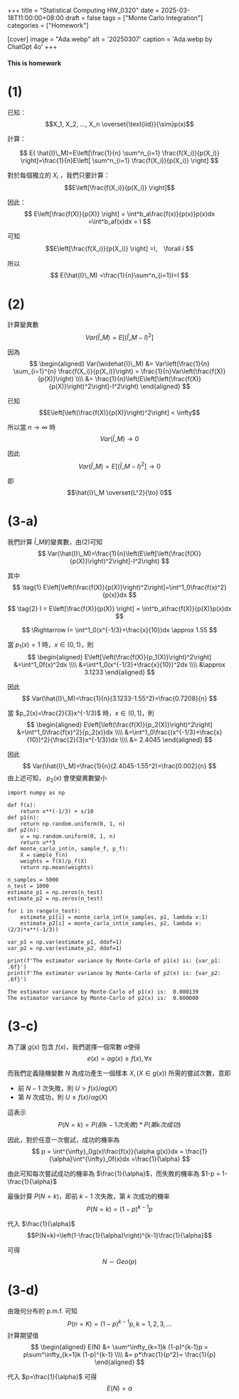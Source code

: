 +++
title = "Statistical Computing HW_0320"
date = 2025-03-18T11:00:00+08:00
draft =  false
tags = ["Monte Carlo Integration"]
categories = ["Homework"]

[cover]
    image =  "Ada.webp"
    alt = '20250307'
    caption = 'Ada.webp by ChatGpt 4o'
+++

#### This is homework

# (1)
已知：
$$X_1, X_2, ..., X_n \overset{\text{iid}}{\sim}p(x)$$

計算：

$$ E( \hat{I}\_M)=E\left[\frac{1}{n} \sum^n_{i=1} \frac{f(X_i)}{p(X_i)} \right]=\frac{1}{n}E\left[ \sum^n_{i=1} \frac{f(X_i)}{p(X_i)} \right] $$

對於每個獨立的 $X_i$ ，我們只要計算：
$$E\left[\frac{f(X_i)}{p(X_i)} \right]$$

因此：
$$
E\left[\frac{f(X)}{p(X)} \right] = \int^b_a\frac{f(x)}{p(x)}p(x)dx =\int^b_af(x)dx = I
$$

可知
$$E\left[\frac{f(X_i)}{p(X_i)} \right] =I,　\forall i
$$

所以
$$
E(\hat{I}\_M) =\frac{1}{n}\sum^n_{i=1}I=I
$$

# (2)

計算變異數
$$Var(\hat{I}\_M)=E\left[(\hat{I}\_M-I)^2\right]$$

因為
$$
\begin{aligned}
Var(\widehat{I}\_M)
&= Var\left(\frac{1}{n} \sum_{i=1}^{n} \frac{f(X_i)}{p(X_i)}\right) 
= \frac{1}{n}Var\left(\frac{f(X)}{p(X)}\right) \\\\
&= \frac{1}{n}\left(E\left[\left(\frac{f(X)}{p(X)}\right)^2\right]-I^2\right)
\end{aligned}
$$


已知
$$E\left[\left(\frac{f(X)}{p(X)}\right)^2\right] < \infty$$

所以當 $n \to \infty$ 時
$$Var(\hat{I}\_M) \to 0$$

因此
$$Var(\hat{I}\_M)=E\left[(\hat{I}\_M-I)^2\right]\to 0$$

即
$$\hat{I}\_M \overset{L^2}{\to} 0$$

# (3-a)

我們計算 $\hat{I}\_M$的變異數，由(2)可知
$$
Var(\hat{I}\_M)=\frac{1}{n}\left(E\left[\left(\frac{f(X)}{p(X)}\right)^2\right]-I^2\right)
$$

其中
$$
\tag{1} E\left[\left(\frac{f(X)}{p(X)}\right)^2\right]=\int^1_0\frac{f(x)^2}{p(x)}dx
$$

$$
\tag{2}
I = E\left[\frac{f(X)}{p(X)} \right]
= \int^b_a\frac{f(X)}{p(X)}p(x)dx
$$

$$
\Rightarrow I= \int^1_0(x^{-1/3}+\frac{x}{10})dx
\approx 1.55
$$

當 $p_1(x)=1$ 時，$x \in (0, 1)$，則
$$
\begin{aligned}
E\left[\left(\frac{f(X)}{p_1(X)}\right)^2\right]
&=\int^1_0f(x)^2dx \\\\
&=\int^1_0(x^{-1/3}+\frac{x}{10})^2dx \\\\
&\approx 3.1233
\end{aligned} 
$$

因此
$$
Var(\hat{I}\_M)=\frac{1}{n}(3.1233-1.55^2)=\frac{0.7208}{n}
$$

當 $p_2(x)=\frac{2}{3}x^{-1/3}$ 時，$x \in (0, 1]$，則
$$
\begin{aligned}
E\left[\left(\frac{f(X)}{p_2(X)}\right)^2\right]
&=\int^1_0\frac{f(x)^2}{p_2(x)}dx \\\\
&=\int^1_0\frac{(x^{-1/3}+\frac{x}{10})^2}{\frac{2}{3}x^{-1/3}}dx \\\\
&= 2.4045
\end{aligned} 
$$

因此
$$
Var(\hat{I}\_M)=\frac{1}{n}(2.4045-1.55^2)=\frac{0.002}{n}
$$
由上述可知， $p_2(x)$ 會使變異數變小

```
import numpy as np

def f(x):
    return x**(-1/3) + x/10
def p1(n):
    return np.random.uniform(0, 1, n)
def p2(n):
    u = np.random.uniform(0, 1, n)
    return u**3
def monte_carlo_int(n, sample_f, p_f):
    X = sample_f(n)
    weights = f(X)/p_f(X)
    return np.mean(weights)

n_samples = 5000
n_test = 1000
estimate_p1 = np.zeros(n_test)
estimate_p2 = np.zeros(n_test)

for i in range(n_test):
    estimate_p1[i] = monte_carlo_int(n_samples, p1, lambda x:1)
    estimate_p2[i] = monte_carlo_int(n_samples, p2, lambda x: (2/3)*x**(-1/3))

var_p1 = np.var(estimate_p1, ddof=1)
var_p2 = np.var(estimate_p2, ddof=1)

print(f'The estimator variance by Monte-Carlo of p1(x) is: {var_p1: .6f}')
print(f'The estimator variance by Monte-Carlo of p2(x) is: {var_p2: .6f}')
```
```
The estimator variance by Monte-Carlo of p1(x) is:  0.000139
The estimator variance by Monte-Carlo of p2(x) is:  0.000000
```

# (3-c)
為了讓 $g(x)$ 包含 $f(x)$，我們選擇一個常數 $\alpha$使得
$$e(x)=\alpha g(x) \ge f(x),　\forall x$$

而我們定義隨機變數 $N$ 為成功產生一個樣本 $X,　(X\in g(x))$ 所需的嘗試次數，意即
- 前 $N-1$ 次失敗，則 $U > f(x)/\alpha g(X)$
- 第 $N$ 次成功，則 $U \le f(x)/\alpha g(X)$

這表示
$$ P(N=k)=P(前k-1次失敗) *P(第k次成功)$$

因此，對於任意一次嘗試，成功的機率為
$$
p = \int^{\infty}_0g(x)\frac{f(x)}{\alpha g(x)}dx
= \frac{1}{\alpha}\int^{\infty}_0f(x)dx 
=\frac{1}{\alpha}
$$

由此可知每次嘗試成功的機率為 $\frac{1}{\alpha}$，而失敗的機率為 $1-p = 1-\frac{1}{\alpha}$

最後計算 $P(N=k)$，即前 $k-1$ 次失敗，第 $k$ 次成功的機率
$$P(N=k)=(1-p)^{k-1}p$$

代入 $\frac{1}{\alpha}$
$$P(N=k)=\left(1-\frac{1}{\alpha}\right)^{k-1}\frac{1}{\alpha}$$

可得
$$ N \sim Geo(p)$$

# (3-d)
由幾何分布的 p.m.f. 可知
$$P(n=K) = (1-p)^{k-1}p,　k=1, 2, 3,...$$
計算期望值
$$
\begin{aligned}
E(N) &= \sum^\infty_{k=1}k (1-p)^{k-1}p
= p\sum^\infty_{k=1}k (1-p)^{k-1} \\\\
&= p*\frac{1}{p^2}= \frac{1}{p}
\end{aligned}
$$

代入 $p=\frac{1}{\alpha}$ 可得
$$E(N)=\alpha$$